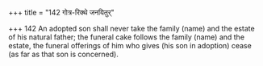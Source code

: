 +++
title = "142 गोत्र-रिक्थे जनयितुर्"

+++
142	An adopted son shall never take the family (name) and the estate of his natural father; the funeral cake follows the family (name) and the estate, the funeral offerings of him who gives (his son in adoption) cease (as far as that son is concerned).